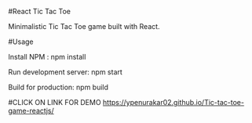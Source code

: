 #React Tic Tac Toe

Minimalistic Tic Tac Toe game built with React.

#Usage

Install NPM : npm install

Run development server: npm start

Build for production: npm build

#CLICK ON LINK FOR DEMO
https://ypenurakar02.github.io/Tic-tac-toe-game-reactjs/
